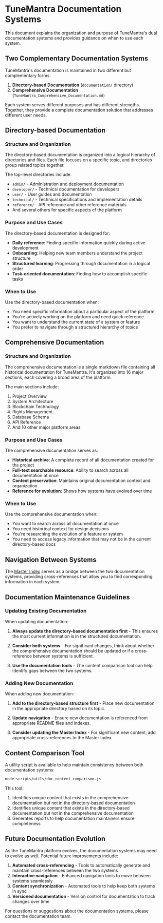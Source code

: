 # TuneMantra Documentation Systems

This document explains the organization and purpose of TuneMantra's dual documentation systems and provides guidance on when to use each system.

## Two Complementary Documentation Systems

TuneMantra's documentation is maintained in two different but complementary forms:

1. **Directory-based Documentation** (`documentation/` directory)
2. **Comprehensive Documentation** (`TuneMantra_Comprehensive_Documentation.md`)

Each system serves different purposes and has different strengths. Together, they provide a complete documentation solution that addresses different user needs.

## Directory-based Documentation

### Structure and Organization

The directory-based documentation is organized into a logical hierarchy of directories and files. Each file focuses on a specific topic, and directories group related topics together.

The top-level directories include:

- `admin/` - Administration and deployment documentation
- `developer/` - Technical documentation for developers
- `user/` - User guides and documentation
- `technical/` - Technical specifications and implementation details
- `reference/` - API reference and other reference materials
- And several others for specific aspects of the platform

### Purpose and Use Cases

The directory-based documentation is designed for:

- **Daily reference**: Finding specific information quickly during active development
- **Onboarding**: Helping new team members understand the project structure
- **Structured learning**: Progressing through documentation in a logical order
- **Task-oriented documentation**: Finding how to accomplish specific tasks

### When to Use

Use the directory-based documentation when:

- You need specific information about a particular aspect of the platform
- You're actively working on the platform and need quick reference
- You want to understand the current state of a system or feature
- You prefer to navigate through a structured hierarchy of topics

## Comprehensive Documentation

### Structure and Organization

The comprehensive documentation is a single markdown file containing all historical documentation for TuneMantra. It's organized into 16 major sections, each covering a broad area of the platform.

The main sections include:

1. Project Overview
2. System Architecture
3. Blockchain Technology
4. Rights Management
5. Database Schema
6. API Reference
7. And 10 other major platform areas

### Purpose and Use Cases

The comprehensive documentation serves as:

- **Historical archive**: A complete record of all documentation created for the project
- **Full-text searchable resource**: Ability to search across all documentation at once
- **Context preservation**: Maintains original documentation context and organization
- **Reference for evolution**: Shows how systems have evolved over time

### When to Use

Use the comprehensive documentation when:

- You want to search across all documentation at once
- You need historical context for design decisions
- You're researching the evolution of a feature or system
- You need to access legacy information that may not be in the current directory-based docs

## Navigation Between Systems

The [Master Index](../MASTER_INDEX.md) serves as a bridge between the two documentation systems, providing cross-references that allow you to find corresponding information in each system.

## Documentation Maintenance Guidelines

### Updating Existing Documentation

When updating documentation:

1. **Always update the directory-based documentation first** - This ensures the most current information is in the structured documentation.

2. **Consider both systems** - For significant changes, think about whether the comprehensive documentation should be updated or if a cross-reference between systems is sufficient.

3. **Use the documentation tools** - The content comparison tool can help identify gaps between the two systems.

### Adding New Documentation

When adding new documentation:

1. **Add to the directory-based structure first** - Place new documentation in the appropriate directory based on its topic.

2. **Update navigation** - Ensure new documentation is referenced from appropriate README files and indexes.

3. **Consider updating the Master Index** - For significant new content, add appropriate cross-references to the Master Index.

## Content Comparison Tool

A utility script is available to help maintain consistency between both documentation systems:

```bash
node scripts/utils/doc_content_comparison.js
```

This tool:

1. Identifies unique content that exists in the comprehensive documentation but not in the directory-based documentation
2. Identifies unique content that exists in the directory-based documentation but not in the comprehensive documentation
3. Generates reports to help documentation maintainers ensure completeness

## Future Documentation Evolution

As the TuneMantra platform evolves, the documentation systems may need to evolve as well. Potential future improvements include:

1. **Automated cross-referencing** - Tools to automatically generate and maintain cross-references between the two systems
2. **Interactive navigation** - Enhanced navigation tools to move between systems seamlessly
3. **Content synchronization** - Automated tools to help keep both systems in sync
4. **Versioned documentation** - Version control for documentation to track changes over time

For questions or suggestions about the documentation systems, please contact the documentation team.